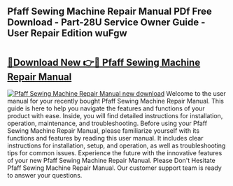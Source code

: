 ## Pfaff Sewing Machine Repair Manual PDf Free Download - Part-28U Service Owner Guide - User Repair Edition wuFgw

# <h2><a href="http://bc34578.oget.top/?id=Pfaff+Sewing+Machine+Repair+Manual">🔗Download New 👉🔴 Pfaff Sewing Machine Repair Manual</a></h2>

[![Pfaff Sewing Machine Repair Manual new download](https://i.imgur.com/5g1atiW.png)](http://bc34578.oget.top/?id=Pfaff+Sewing+Machine+Repair+Manual)
Welcome to the user manual for your recently bought Pfaff Sewing Machine Repair Manual. This guide is here to help you navigate the features and functions of your product with ease. Inside, you will find detailed instructions for installation, operation, maintenance, and troubleshooting. Before using your Pfaff Sewing Machine Repair Manual, please familiarize yourself with its functions and features by reading this user manual. It includes clear instructions for installation, setup, and operation, as well as troubleshooting tips for common issues. Experience the future with the innovative features of your new Pfaff Sewing Machine Repair Manual. Please Don't Hesitate Pfaff Sewing Machine Repair Manual. Our customer support team is ready to answer your questions.

